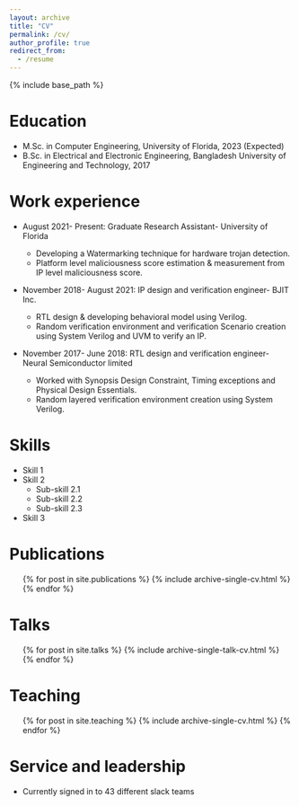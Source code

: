 ```yaml
---
layout: archive
title: "CV"
permalink: /cv/
author_profile: true
redirect_from:
  - /resume
---
```


{% include base_path %}

Education
======
* M.Sc. in Computer Engineering, University of Florida, 2023 (Expected)
* B.Sc. in Electrical and Electronic Engineering, Bangladesh University of Engineering and Technology, 2017

Work experience
======
* August 2021- Present: Graduate Research Assistant- University of Florida
  * Developing a Watermarking technique for hardware trojan detection.
  * Platform level maliciousness score estimation & measurement from IP level maliciousness score.
 
* November 2018- August 2021: IP design and verification engineer- BJIT Inc.
  * RTL design \& developing behavioral model using Verilog.
  * Random verification environment and verification Scenario creation using System Verilog and UVM to verify an IP.

* November 2017- June 2018: RTL design and verification engineer- Neural Semiconductor limited
  * Worked with Synopsis Design Constraint, Timing exceptions and Physical Design Essentials.
  * Random layered verification environment creation using System Verilog.

Skills
======
* Skill 1
* Skill 2
  * Sub-skill 2.1
  * Sub-skill 2.2
  * Sub-skill 2.3
* Skill 3

Publications
======
  <ul>{% for post in site.publications %}
    {% include archive-single-cv.html %}
  {% endfor %}</ul>
  
Talks
======
  <ul>{% for post in site.talks %}
    {% include archive-single-talk-cv.html %}
  {% endfor %}</ul>
  
Teaching
======
  <ul>{% for post in site.teaching %}
    {% include archive-single-cv.html %}
  {% endfor %}</ul>
  
Service and leadership
======
* Currently signed in to 43 different slack teams
